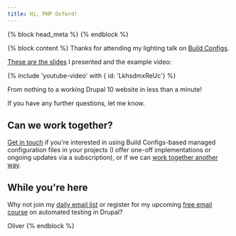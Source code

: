 ```yaml
---
title: Hi, PHP Oxford!
---
```


{% block head_meta %}
<meta name="robots" content="noindex">
{% endblock %}

{% block content %}
Thanks for attending my lighting talk on [Build Configs](/build-configs).

[These are the slides](/talks/building-build-configs) I presented and the example video:

{% include 'youtube-video' with { id: 'LkhsdmxReUc'} %}

From nothing to a working Drupal 10 website in less than a minute!

If you have any further questions, let me know.

## Can we work together?

[Get in touch](/contact) if you're interested in using Build Configs-based managed configuration files in your projects (I offer one-off implementations or ongoing updates via a subscription), or if we can [work together another way](/pricing).

## While you're here

Why not join my [daily email list](/daily) or register for my upcoming [free email course](/atdc) on automated testing in Drupal?

Oliver
{% endblock %}

